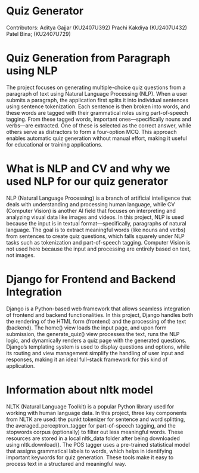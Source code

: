 # Quiz Generator 

Contributors:
Aditya Gajjar (KU2407U392)
Prachi Kakdiya (KU2407U432)
Patel Bina; (KU2407U729)

# Quiz Generation from Paragraph using NLP
The project focuses on generating multiple-choice quiz questions from a paragraph of text using Natural Language Processing (NLP). When a user submits a paragraph, the application first splits it into individual sentences using sentence tokenization. Each sentence is then broken into words, and these words are tagged with their grammatical roles using part-of-speech tagging. From these tagged words, important ones—specifically nouns and verbs—are extracted. One of these is selected as the correct answer, while others serve as distractors to form a four-option MCQ. This approach enables automatic quiz generation without manual effort, making it useful for educational or training applications.

# What is NLP and CV and why we used NLP for our quiz generator
NLP (Natural Language Processing) is a branch of artificial intelligence that deals with understanding and processing human language, while CV (Computer Vision) is another AI field that focuses on interpreting and analyzing visual data like images and videos. In this project, NLP is used because the input is in textual format—specifically, paragraphs of natural language. The goal is to extract meaningful words (like nouns and verbs) from sentences to create quiz questions, which falls squarely under NLP tasks such as tokenization and part-of-speech tagging. Computer Vision is not used here because the input and processing are entirely based on text, not images.

# Django for Frontend and Backend Integration
Django is a Python-based web framework that allows seamless integration of frontend and backend functionalities. In this project, Django handles both the rendering of the HTML form (frontend) and the processing of the text (backend). The home() view loads the input page, and upon form submission, the generate_quiz() view processes the text, runs the NLP logic, and dynamically renders a quiz page with the generated questions. Django’s templating system is used to display questions and options, while its routing and view management simplify the handling of user input and responses, making it an ideal full-stack framework for this kind of application.

# Information about nltk model
NLTK (Natural Language Toolkit) is a popular Python library used for working with human language data. In this project, three key components from NLTK are used: the punkt tokenizer for sentence and word splitting, the averaged_perceptron_tagger for part-of-speech tagging, and the stopwords corpus (optionally) to filter out less meaningful words. These resources are stored in a local nltk_data folder after being downloaded using nltk.download(). The POS tagger uses a pre-trained statistical model that assigns grammatical labels to words, which helps in identifying important keywords for quiz generation. These tools make it easy to process text in a structured and meaningful way.
